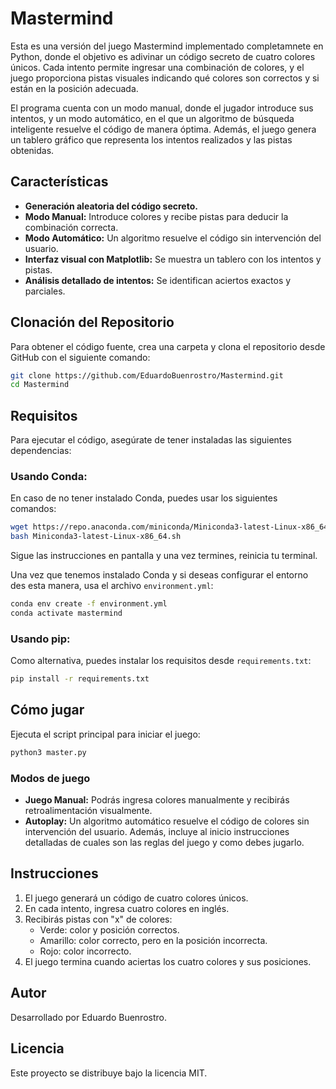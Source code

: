# Mastermind

Esta es una versión del juego Mastermind implementado completamnete en Python, donde el objetivo es adivinar un código secreto de cuatro colores únicos. Cada intento permite ingresar una combinación de colores, y el juego proporciona pistas visuales indicando qué colores son correctos y si están en la posición adecuada.

El programa cuenta con un modo manual, donde el jugador introduce sus intentos, y un modo automático, en el que un algoritmo de búsqueda inteligente resuelve el código de manera óptima. Además, el juego genera un tablero gráfico que representa los intentos realizados y las pistas obtenidas.

## Características

- **Generación aleatoria del código secreto.**
- **Modo Manual:** Introduce colores y recibe pistas para deducir la combinación correcta.
- **Modo Automático:** Un algoritmo resuelve el código sin intervención del usuario.
- **Interfaz visual con Matplotlib:** Se muestra un tablero con los intentos y pistas.
- **Análisis detallado de intentos:** Se identifican aciertos exactos y parciales.

## Clonación del Repositorio

Para obtener el código fuente, crea una carpeta y clona el repositorio desde GitHub con el siguiente comando:

```bash
git clone https://github.com/EduardoBuenrostro/Mastermind.git
cd Mastermind
```

## Requisitos

Para ejecutar el código, asegúrate de tener instaladas las siguientes dependencias:

### Usando Conda:
En caso de no tener instalado Conda, puedes usar los siguientes comandos:
```bash
wget https://repo.anaconda.com/miniconda/Miniconda3-latest-Linux-x86_64.sh
bash Miniconda3-latest-Linux-x86_64.sh
```
Sigue las instrucciones en pantalla y una vez termines, reinicia tu terminal.

Una vez que tenemos instalado Conda y si deseas configurar el entorno des esta manera, usa el archivo `environment.yml`:
```bash
conda env create -f environment.yml
conda activate mastermind
```

### Usando pip:
Como alternativa, puedes instalar los requisitos desde `requirements.txt`:
```bash
pip install -r requirements.txt
```

## Cómo jugar

Ejecuta el script principal para iniciar el juego:
```bash
python3 master.py
```

### Modos de juego
- **Juego Manual:** Podrás ingresa colores manualmente y recibirás retroalimentación visualmente.
- **Autoplay:** Un algoritmo automático resuelve el código de colores sin intervención del usuario. Además, incluye al inicio instrucciones detalladas de cuales son las reglas del juego y como debes jugarlo.

## Instrucciones
1. El juego generará un código de cuatro colores únicos.
2. En cada intento, ingresa cuatro colores en inglés.
3. Recibirás pistas con "x" de colores:
   - Verde: color y posición correctos.
   - Amarillo: color correcto, pero en la posición incorrecta.
   - Rojo: color incorrecto.
4. El juego termina cuando aciertas los cuatro colores y sus posiciones.

## Autor
Desarrollado por Eduardo Buenrostro.

## Licencia
Este proyecto se distribuye bajo la licencia MIT.
